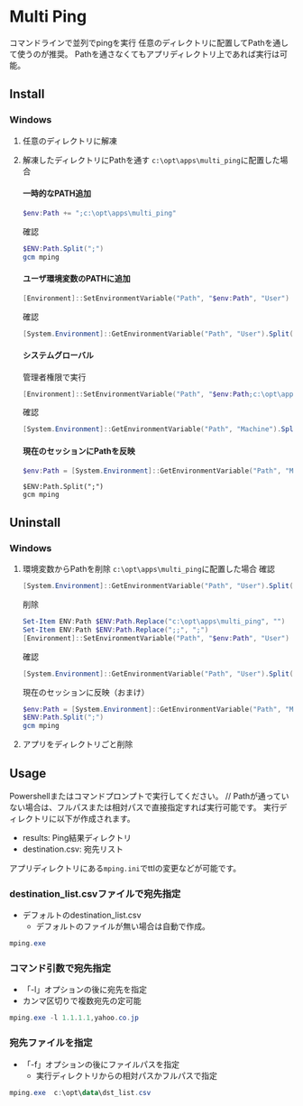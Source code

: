 # Multi Ping
コマンドラインで並列でpingを実行
任意のディレクトリに配置してPathを通して使うのが推奨。
Pathを通さなくてもアプリディレクトリ上であれば実行は可能。

## Install
### Windows
1. 任意のディレクトリに解凍
2. 解凍したディレクトリにPathを通す
    `c:\opt\apps\multi_ping`に配置した場合
    #### 一時的なPATH追加
    ```powershell
    $env:Path += ";c:\opt\apps\multi_ping"
    ```
    確認
    ```powershell
    $ENV:Path.Split(";")
    gcm mping
    ```


    #### ユーザ環境変数のPATHに追加
    ```powershell
    [Environment]::SetEnvironmentVariable("Path", "$env:Path", "User")
    ```
    確認
    ```powershell
    [System.Environment]::GetEnvironmentVariable("Path", "User").Split(";")
    ```
    #### システムグローバル
    管理者権限で実行
    ```powershell
    [Environment]::SetEnvironmentVariable("Path", "$env:Path;c:\opt\apps\multi_ping", "Machine")
    ```
    確認
    ```powershell
    [System.Environment]::GetEnvironmentVariable("Path", "Machine").Split(";")
    ```

    #### 現在のセッションにPathを反映
    ```powershell
    $env:Path = [System.Environment]::GetEnvironmentVariable("Path", "Machine") + ";" + [System.Environment]::GetEnvironmentVariable("Path", "User")
    ```
    ```確認
    $ENV:Path.Split(";")
    gcm mping
    ```


## Uninstall
### Windows
1. 環境変数からPathを削除
    `c:\opt\apps\multi_ping`に配置した場合
    確認
    ```powershell
    [System.Environment]::GetEnvironmentVariable("Path", "User").Split(";")
    ```
    削除
    ```powershell
    Set-Item ENV:Path $ENV:Path.Replace("c:\opt\apps\multi_ping", "")
    Set-Item ENV:Path $ENV:Path.Replace(";;", ";")
    [Environment]::SetEnvironmentVariable("Path", "$env:Path", "User")
    ```
    確認
    ```powershell
    [System.Environment]::GetEnvironmentVariable("Path", "User").Split(";")
    ```
    現在のセッションに反映（おまけ）
    ```powershell
    $env:Path = [System.Environment]::GetEnvironmentVariable("Path", "Machine") + ";" + [System.Environment]::GetEnvironmentVariable("Path", "User")
    $ENV:Path.Split(";")
    gcm mping
    ```


2. アプリをディレクトリごと削除

## Usage
Powershellまたはコマンドプロンプトで実行してください。
// Pathが通っていない場合は、フルパスまたは相対パスで直接指定すれば実行可能です。
実行ディレクトリに以下が作成されます。
* results: Ping結果ディレクトリ
* destination.csv: 宛先リスト

アプリディレクトリにある`mping.ini`でttlの変更などが可能です。

### destination_list.csvファイルで宛先指定
* デフォルトのdestination_list.csv
  - デフォルトのファイルが無い場合は自動で作成。
```powershell
mping.exe
```

### コマンド引数で宛先指定
* 「-l」オプションの後に宛先を指定
* カンマ区切りで複数宛先の定可能
```powershell
mping.exe -l 1.1.1.1,yahoo.co.jp
```

### 宛先ファイルを指定
* 「-f」オプションの後にファイルパスを指定
  - 実行ディレクトリからの相対パスかフルパスで指定
```powershell
mping.exe  c:\opt\data\dst_list.csv
```
